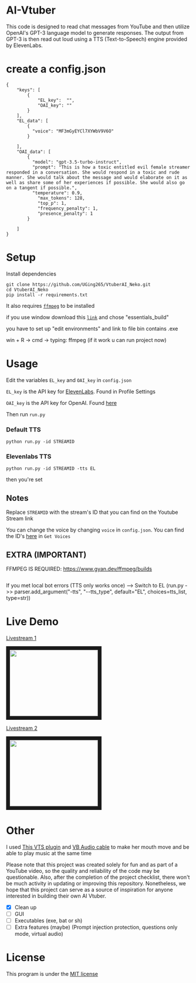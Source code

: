 # AI-Vtuber
This code is designed to read chat messages from YouTube and then utilize OpenAI's GPT-3 language model to generate responses. The output from GPT-3 is then read out loud using a TTS (Text-to-Speech) engine provided by ElevenLabs.

# create a config.json
```
{
    "keys": [
        {
            "EL_key":  "",
            "OAI_key": ""
        }
    ],
    "EL_data": [
        {
          "voice": "MF3mGyEYCl7XYWbV9V6O"
        }

    ],
    "OAI_data": [
        {
          "model": "gpt-3.5-turbo-instruct",
          "prompt": "This is how a toxic entitled evil female streamer responded in a conversation. She would respond in a toxic and rude manner. She would talk about the message and would elaborate on it as well as share some of her experiences if possible. She would also go on a tangent if possible.",
          "temperature": 0.9,
            "max_tokens": 128,
            "top_p": 1,
            "frequency_penalty": 1,
            "presence_penalty": 1
        }

    ]
}

```


# Setup
Install dependencies
```
git clone https://github.com/UGing265/VtuberAI_Neko.git
cd VtuberAI_Neko
pip install -r requirements.txt
```
It also requires [`ffmpeg`](https://ffmpeg.org/) to be installed

if you use window download this [`link`](https://github.com/GyanD/codexffmpeg/releases/tag/2025-09-04-git-2611874a50) and chose "essentials_build"

you have to set up "edit environments" and link to file bin contains .exe 

win + R -> cmd -> typing: ffmpeg (if it work u can run project now)

# Usage

Edit the variables `EL_key` and `OAI_key` in `config.json`

`EL_key` is the API key for [ElevenLabs](https://beta.elevenlabs.io/). Found in Profile Settings

`OAI_key` is the API key for OpenAI. Found [here](https://platform.openai.com/account/api-keys)

Then run `run.py`

### Default TTS
```
python run.py -id STREAMID 
```
### Elevenlabs TTS
```
python run.py -id STREAMID -tts EL 
```
then you're set
## Notes
Replace `STREAMID` with the stream's ID that you can find on the Youtube Stream link

You can change the voice by changing `voice` in `config.json`. You can find the ID's [here](https://api.elevenlabs.io/docs) in `Get Voices`

## EXTRA (IMPORTANT)
FFMPEG IS REQUIRED: https://www.gyan.dev/ffmpeg/builds
```
```
If you met local bot errors (TTS only works once) --> Switch to EL (run.py ->> parser.add_argument("-tts", "--tts_type", default="EL", choices=tts_list, type=str))

# Live Demo
[Livestream 1](https://www.youtube.com/watch?v=rSrkpsWZjyg)

<a href="http://www.youtube.com/watch?feature=player_embedded&v=rSrkpsWZjyg
" target="_blank"><img src="http://img.youtube.com/vi/rSrkpsWZjyg/0.jpg" 
alt="" width="240" height="180" border="10" /></a>

[Livestream 2](https://www.youtube.com/watch?v=GB4eJUxxNY4)

<a href="http://www.youtube.com/watch?feature=player_embedded&v=GB4eJUxxNY4
" target="_blank"><img src="http://img.youtube.com/vi/GB4eJUxxNY4/0.jpg" 
alt="" width="240" height="180" border="10" /></a>

# Other
I used [This VTS plugin](https://lualucky.itch.io/vts-desktop-audio-plugin) and [VB Audio cable](https://vb-audio.com/Cable/) to make her mouth move and be able to play music at the same time

Please note that this project was created solely for fun and as part of a YouTube video, so the quality and reliability of the code may be questionable. Also, after the completion of the project checklist, there won't be much activity in updating or improving this repository. Nonetheless, we hope that this project can serve as a source of inspiration for anyone interested in building their own AI Vtuber.

- [x] Clean up
- [ ] GUI
- [ ] Executables (exe, bat or sh)
- [ ] Extra features (maybe) (Prompt injection protection, questions only mode, virtual audio)

# License
This program is under the [MIT license](/LICENSE) 

